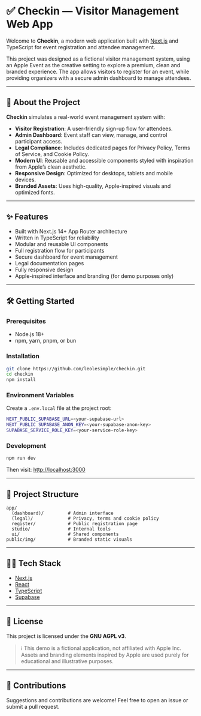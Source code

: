 # ✅ Checkin — Visitor Management Web App

Welcome to **Checkin**, a modern web application built with [Next.js](https://nextjs.org) and TypeScript for event registration and attendee management.

This project was designed as a fictional visitor management system, using an Apple Event as the creative setting to explore a premium, clean and branded experience. The app allows visitors to register for an event, while providing organizers with a secure admin dashboard to manage attendees.

---

## 🚀 About the Project

**Checkin** simulates a real-world event management system with:

- **Visitor Registration**: A user-friendly sign-up flow for attendees.
- **Admin Dashboard**: Event staff can view, manage, and control participant access.
- **Legal Compliance**: Includes dedicated pages for Privacy Policy, Terms of Service, and Cookie Policy.
- **Modern UI**: Reusable and accessible components styled with inspiration from Apple’s clean aesthetic.
- **Responsive Design**: Optimized for desktops, tablets and mobile devices.
- **Branded Assets**: Uses high-quality, Apple-inspired visuals and optimized fonts.

---

## ✨ Features

- Built with Next.js 14+ App Router architecture
- Written in TypeScript for reliability
- Modular and reusable UI components
- Full registration flow for participants
- Secure dashboard for event management
- Legal documentation pages
- Fully responsive design
- Apple-inspired interface and branding (for demo purposes only)

---

## 🛠️ Getting Started

### Prerequisites

- Node.js 18+
- npm, yarn, pnpm, or bun

### Installation

```bash
git clone https://github.com/leolesimple/checkin.git
cd checkin
npm install
````

### Environment Variables

Create a `.env.local` file at the project root:

```bash
NEXT_PUBLIC_SUPABASE_URL=<your-supabase-url>
NEXT_PUBLIC_SUPABASE_ANON_KEY=<your-supabase-anon-key>
SUPABASE_SERVICE_ROLE_KEY=<your-service-role-key>
```

### Development

```bash
npm run dev
```

Then visit: [http://localhost:3000](http://localhost:3000)

---

## 📁 Project Structure

```
app/
  (dashboard)/         # Admin interface
  (legal)/             # Privacy, terms and cookie policy
  register/            # Public registration page
  studio/              # Internal tools
  ui/                  # Shared components
public/img/            # Branded static visuals
```

---

## 🧑‍💻 Tech Stack

* [Next.js](https://nextjs.org)
* [React](https://react.dev)
* [TypeScript](https://www.typescriptlang.org)
* [Supabase](https://supabase.com)

---

## 📄 License

This project is licensed under the **GNU AGPL v3**.

> ℹ️ This demo is a fictional application, not affiliated with Apple Inc.
> Assets and branding elements inspired by Apple are used purely for educational and illustrative purposes.

---

## 🙌 Contributions

Suggestions and contributions are welcome! Feel free to open an issue or submit a pull request.